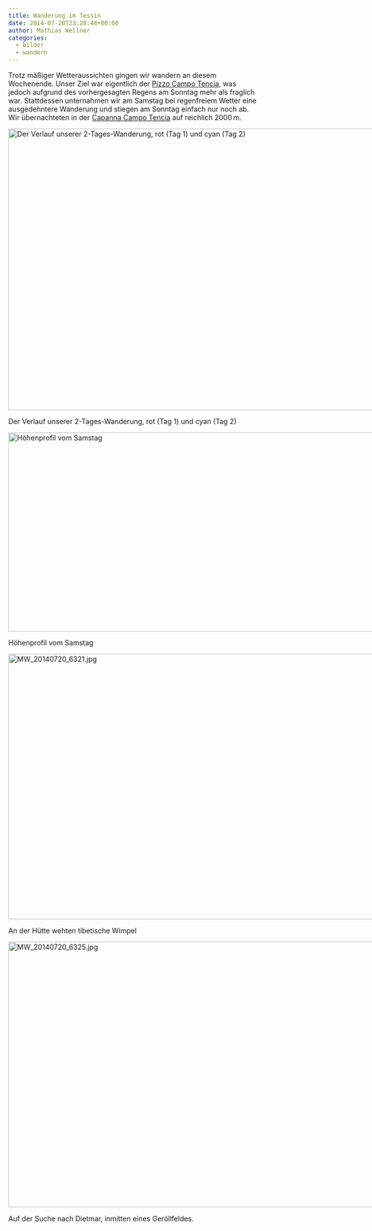 ```yaml
---
title: Wanderung im Tessin
date: 2014-07-20T23:28:48+00:00
author: Mathias Wellner
categories:
  - bilder
  - wandern
---
```

Trotz mäßiger Wetteraussichten gingen wir wandern an diesem Wochenende. Unser Ziel war eigentlich der <a href="http://de.wikipedia.org/wiki/Pizzo_Campo_Tencia" title="Pizzo Campo Tencia" target="_blank">Pizzo Campo Tencia</a>, was jedoch aufgrund des vorhergesagten Regens am Sonntag mehr als fraglich war. Stattdessen unternahmen wir am Samstag bei regenfreiem Wetter eine ausgedehntere Wanderung und stiegen am Sonntag einfach nur noch ab. Wir übernachteten in der <a href="http://www.campotencia.ch/capanna.php?l=t" title="Capanna Campo Tencia" target="_blank">Capanna Campo Tencia</a> auf reichlich 2000&thinsp;m. 

<div id="attachment_4594" style="width: 860px" class="wp-caption aligncenter">
  <a href="/wp-uploads/2014/07/tessin.jpg"><img src="/wp-uploads/2014/07/tessin-1024x682.jpg" alt="Der Verlauf unserer 2-Tages-Wanderung, rot (Tag 1) und cyan (Tag 2)" width="850" height="566" class="size-large wp-image-4594" srcset="http://www.mwellner.de/wp-uploads/2014/07/tessin-1024x682.jpg 1024w, http://www.mwellner.de/wp-uploads/2014/07/tessin-300x200.jpg 300w, http://www.mwellner.de/wp-uploads/2014/07/tessin-225x150.jpg 225w, http://www.mwellner.de/wp-uploads/2014/07/tessin-150x100.jpg 150w" sizes="(max-width: 850px) 100vw, 850px" /></a>
  
  <p class="wp-caption-text">
    Der Verlauf unserer 2-Tages-Wanderung, rot (Tag 1) und cyan (Tag 2)
  </p>
</div>

<div id="attachment_4595" style="width: 860px" class="wp-caption aligncenter">
  <a href="/wp-uploads/2014/07/hoehenprofil_tag1.png"><img src="/wp-uploads/2014/07/hoehenprofil_tag1-1024x482.png" alt="Höhenprofil vom Samstag" width="850" height="400" class="size-large wp-image-4595" srcset="http://www.mwellner.de/wp-uploads/2014/07/hoehenprofil_tag1-1024x482.png 1024w, http://www.mwellner.de/wp-uploads/2014/07/hoehenprofil_tag1-300x141.png 300w, http://www.mwellner.de/wp-uploads/2014/07/hoehenprofil_tag1-250x117.png 250w, http://www.mwellner.de/wp-uploads/2014/07/hoehenprofil_tag1-150x70.png 150w, http://www.mwellner.de/wp-uploads/2014/07/hoehenprofil_tag1.png 1202w" sizes="(max-width: 850px) 100vw, 850px" /></a>
  
  <p class="wp-caption-text">
    Höhenprofil vom Samstag
  </p>
</div>

<div style="width: 810px" class="wp-caption aligncenter">
  <a href="https://www.flickr.com/photos/mwellner/14557783307" title="MW_20140720_6321.jpg by mathias wellner, on Flickr"><img src="https://farm4.staticflickr.com/3836/14557783307_c9e155632b_c.jpg" width="800" height="534" alt="MW_20140720_6321.jpg" /></a>
  
  <p class="wp-caption-text">
    An der Hütte wehten tibetische Wimpel
  </p>
</div>

<div style="width: 810px" class="wp-caption aligncenter">
  <a href="https://www.flickr.com/photos/mwellner/14764110383" title="MW_20140720_6325.jpg by mathias wellner, on Flickr"><img src="https://farm3.staticflickr.com/2895/14764110383_1d812cbd47_c.jpg" width="800" height="534" alt="MW_20140720_6325.jpg" /></a>
  
  <p class="wp-caption-text">
    Auf der Suche nach Dietmar, inmitten eines Geröllfeldes.
  </p>
</div>